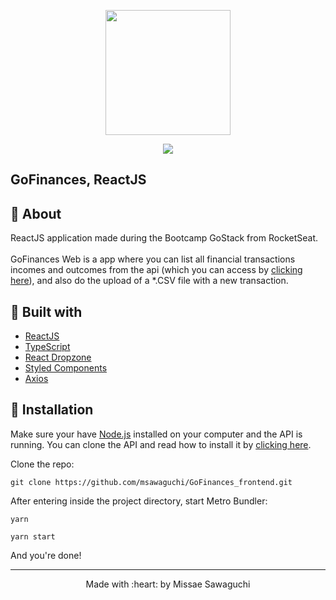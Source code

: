 <p align="center">
  <img width="200" src="http://sawastudio.me/fi44/gostack.png">
</p>
<p align="center">

   <img src="http://sawastudio.me/fi44/gofinances-bootcamp-git.png">
</p>

<p align="center">
    <h2>GoFinances, ReactJS </h2>
</p>

## :pushpin: About
<p id="rocketshoes_about">
  ReactJS application made during the Bootcamp GoStack from RocketSeat. <br></br>
  GoFinances Web is a app where you can list all financial transactions incomes and outcomes from the api (which you can access by <a href="https://github.com/msawaguchi/nodejs-ts-desafio2-bootcamp">clicking here</a>), and also do the upload of a *.CSV file with a new transaction.
</p>

## :pushpin: Built with
<ul id="rocketshoes_techs">
    <li><a href="https://en.reactjs.org/">ReactJS</a></li> 
    <li><a href="https://www.typescriptlang.org/">TypeScript</a></li>     
    <li><a href="https://github.com/react-dropzone/react-dropzone">React Dropzone</a></li>
    <li><a href="https://styled-components.com/">Styled Components</a></li>
    <li><a href="https://github.com/axios/axios">Axios</a></li>
    
</ul>

## :pushpin: Installation
<p>
  Make sure your have <a href="https://nodejs.org/en/download/">Node.js</a> installed on your computer and the API is running. 
    You can clone the API and read how to install it by <a href="https://github.com/msawaguchi/nodejs-ts-desafio2-bootcamp">clicking here</a>.
</p>

<p id="rocketshoes_execute">Clone the repo:</p>

`git clone https://github.com/msawaguchi/GoFinances_frontend.git`


<p>
    After entering inside the project directory, start Metro Bundler:
</p>

 `yarn`
 
 `yarn start`

And you're done!


<footer>
    <hr></hr>
<p align="center">
Made with :heart: by Missae Sawaguchi
</p>
</footer>
